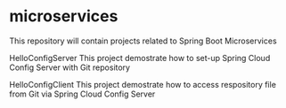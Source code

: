 # microservices
This repository will contain projects related to Spring Boot Microservices

HelloConfigServer
  This project demostrate how to set-up Spring Cloud Config Server with Git repository
  
HelloConfigClient
  This project demostrate how to access respository file from Git via Spring Cloud Config Server
